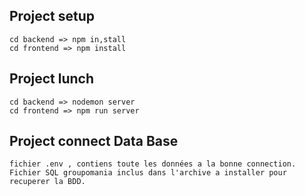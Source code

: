 
## Project setup
```
cd backend => npm in,stall 
cd frontend => npm install 

```
## Project lunch

```
cd backend => nodemon server
cd frontend => npm run server 

```
## Project connect Data Base

```
fichier .env , contiens toute les données a la bonne connection. 
Fichier SQL groupomania inclus dans l'archive a installer pour recuperer la BDD. 
```
